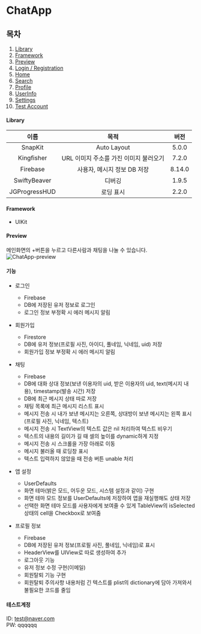 # ChatApp
## 목차

1. [Library](#Library)   
2. [Framework](#Framework)   
3. [Preview](#Preview)   
4. [Login / Registration](#Login-/-Registration)  
5. [Home](#Home)  
6. [Search](#Search)  
7. [Profile](#Profile)  
8. [UserInfo](#UserInfo)  
9. [Settings](#Settings)  
10. [Test Account](#Test-Account)   

#### Library   
|이름|목적|버전|
|:------:|:---:|:---:|
|SnapKit|Auto Layout|5.0.0|
|Kingfisher|URL 이미지 주소를 가진 이미지 불러오기|7.2.0|
|Firebase|사용자, 메시지 정보 DB 저장|8.14.0|
|SwiftyBeaver|디버깅|1.9.5|
|JGProgressHUD|로딩 표시|2.2.0|
   
#### Framework
- UIKit
   
#### Preview
메인화면의 +버튼을 누르고 다른사람과 채팅을 나눌 수 있습니다.   
![ChatApp-preview](https://user-images.githubusercontent.com/76255765/165462756-794724e8-9b49-42ba-9acd-a2d2d13b69f1.gif)
   
#### 기능
   
* 로그인
  * Firebase
  * DB에 저장된 유저 정보로 로그인
  * 로그인 정보 부정확 시 에러 메시지 알림

* 회원가입
  * Firestore
  * DB에 유저 정보(프로필 사진, 아이디, 풀네임, 닉네임, uid) 저장
  * 회원가입 정보 부정확 시 에러 메시지 알림

* 채팅
  * Firebase
  * DB에 대화 상대 정보(보낸 이용자의 uid, 받은 이용자의 uid, text(메시지 내용), timestamp(발송 시간) 저장
  * DB에 최근 메시지 상태 따로 저장
  * 채팅 목록에 최근 메시지 리스트 표시
  * 메시지 전송 시 내가 보낸 메시지는 오른쪽, 상대방이 보낸 메시지는 왼쪽 표시(프로필 사진, 닉네임, 텍스트)
  * 메시지 전송 시 TextView의 텍스트 값은 nil 처리하여 텍스트 비우기
  * 텍스트의 내용의 길이가 길 때 셀의 높이를 dynamic하게 지정
  * 메시지 전송 시 스크롤을 가장 아래로 이동
  * 메시지 불러올 때 로딩창 표시
  * 텍스트 입력하지 않았을 때 전송 버튼 unable 처리

* 앱 설정
  * UserDefaults
  * 화면 테마(밝은 모드, 어두운 모드, 시스템 설정과 같이) 구현
  * 화면 테마 모드 정보를 UserDefaults에 저장하여 앱을 재실행해도 상태 저장
  * 선택한 화면 테마 모드를 사용자에게 보여줄 수 있게 TableView의 isSelected 상태의 cell을 Checkbox로 보여줌

* 프로필 정보
  * Firebase
  * DB에 저장된 유저 정보(프로필 사진, 풀네임, 닉네임)로 표시
  * HeaderView를 UIView로 따로 생성하여 추가
  * 로그아웃 기능
  * 유저 정보 수정 구현(이메일)
  * 회원탈퇴 기능 구현
  * 회원탈퇴 주의사항 내용처럼 긴 텍스트를 plist의 dictionary에 담아 가져와서 불필요한 코드를 줄임
   
#### 테스트계정

ID: test@naver.com   
PW: qqqqqq
